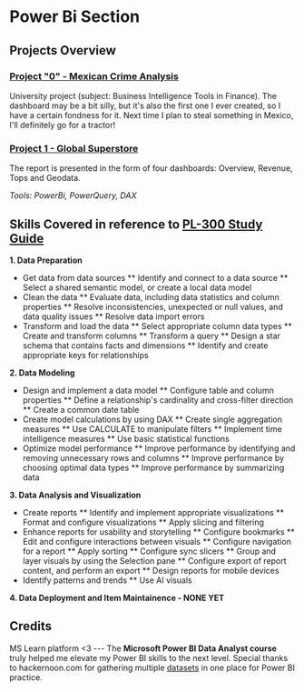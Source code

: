 # Power Bi Section
## Projects Overview

### [Project "0" - Mexican Crime Analysis](https://github.com/i-tomczok-ue/data-science-portfolio/tree/main/PowerBI/00_MexicanCrimeAnalysis)
University project (subject: Business Intelligence Tools in Finance). The dashboard may be a bit silly, but it's also the first one I ever created, so I have a certain fondness for it. Next time I plan to steal something in Mexico, I'll definitely go for a tractor!

### [Project 1 - Global Superstore](https://github.com/i-tomczok-ue/data-science-portfolio/tree/main/PowerBI/01_GlobalSuperstore)
The report is presented in the form of four dashboards: Overview, Revenue, Tops and Geodata.

*Tools: PowerBi, PowerQuery, DAX*

## Skills Covered in reference to [PL-300 Study Guide](https://learn.microsoft.com/pl-pl/credentials/certifications/resources/study-guides/pl-300)
**1. Data Preparation**
* Get data from data sources
  ** Identify and connect to a data source
  ** Select a shared semantic model, or create a local data model
* Clean the data
  ** Evaluate data, including data statistics and column properties
  ** Resolve inconsistencies, unexpected or null values, and data quality issues
  ** Resolve data import errors
* Transform and load the data
  ** Select appropriate column data types
  ** Create and transform columns
  ** Transform a query
  ** Design a star schema that contains facts and dimensions
  ** Identify and create appropriate keys for relationships
  
**2. Data Modeling**
* Design and implement a data model
  ** Configure table and column properties
  ** Define a relationship's cardinality and cross-filter direction
  ** Create a common date table
* Create model calculations by using DAX
  ** Create single aggregation measures
  ** Use CALCULATE to manipulate filters
  ** Implement time intelligence measures
  ** Use basic statistical functions
* Optimize model performance
  ** Improve performance by identifying and removing unnecessary rows and columns
  ** Improve performance by choosing optimal data types
  ** Improve performance by summarizing data
  
**3. Data Analysis and Visualization**
* Create reports
  ** Identify and implement appropriate visualizations
  ** Format and configure visualizations
  ** Apply slicing and filtering
* Enhance reports for usability and storytelling
  ** Configure bookmarks
  ** Edit and configure interactions between visuals
  ** Configure navigation for a report
  ** Apply sorting
  ** Configure sync slicers
  ** Group and layer visuals by using the Selection pane
  ** Configure export of report content, and perform an export
  ** Design reports for mobile devices
* Identify patterns and trends
  ** Use AI visuals
  
**4. Data Deployment and Item Maintainence - NONE YET**

## Credits
MS Learn platform <3 --- The **Microsoft Power BI Data Analyst course** truly helped me elevate my Power BI skills to the next level.
Special thanks to hackernoon.com for gathering multiple [datasets](https://hackernoon.com/13-best-datasets-for-power-bi-practice) in one place for Power BI practice. 
